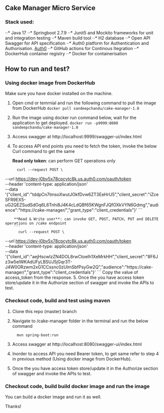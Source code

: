 ## Cake Manager Micro Service

### Stack used:
   ⋅⋅*  Java 17
   ⋅⋅*  Springboot 2.7.9
   ⋅⋅*  Junit5 and Mockito frameworks for unit and integration testing
   ⋅⋅*  Maven build tool
   ⋅⋅*  H2 database
   ⋅⋅*  Open API Swagger for API specification
   ⋅⋅*  Auth0 platform for Authentication and Authorisation. [Auth0](https://auth0.com/)
   ⋅⋅*  GitHub actions for Continous Itegration
   ⋅⋅*  DockerHub container registry
   ⋅⋅*  Docker for containerisation
   
## How to run and test?

### Using docker image from DockerHub
Make sure you have docker installed on the machine.
  1.  Open cmd or temrnial and run the following command to pull the image from DockerHub
    ```
    docker pull sandeepchandu/cake-manager-1.0
    ```
  2.  Run the image using docker run command below, wait for the application to get deployed.
    ```
    docker run -p9999:8080 sandeepchandu/cake-manager-1.0
    ```
  3.  Access swagger at http://localhost:9999/swagger-ui/index.html
  
  4.  To access API end points you need to fetch the token, invoke the below Curl command to get the same
      
        **Read only token**: can perform GET operations only
        ```
          curl --request POST \
  --url https://dev-l0bv5x78cpcytc8k.us.auth0.com/oauth/token \
  --header 'content-type: application/json' \
  --data '{"client_id":"tddpCn7tmsoXwutJOkfDvw6ZT3EeHrU5","client_secret":"iZceSFR9EX5-uG2QEZSudSdOq6L6Tnhi8J4K4cLdQBf65KWgnFJQfOXkVYN6Gdmg","audience":"https://cake-manager/","grant_type":"client_credentials"}'
        ```
        
        **Read & Write user**: can invoke GET, POST, PATCH, PUT and DELETE operations on /cake endpoint
        ```
          curl --request POST \
  --url https://dev-l0bv5x78cpcytc8k.us.auth0.com/oauth/token \
  --header 'content-type: application/json' \
  --data '{"client_id":"aejHscwlzZN4DOL8rwCtoeIh1XeMrkHH","client_secret":"8F6Jz3w5elWKAdUFyLBSUJ5jGqr3T-J4W0ORzwm2xG1CCssnc0zUlmSbfPsyGw2Q","audience":"https://cake-manager/","grant_type":"client_credentials"}'
        ```
        Copy the value of access_token from the response.
  5. Once the you have access token store/update it in the Authorize section of swagger and invoke the APIs to test.
  
### Checkout code, build and test using maven
  1.  Clone this repo (master) branch
  
  2.  Navigate to /cake-manager folder in the terminal and run the below command
      ```
        mvn spring-boot:run
      ```
  3.  Access swagger at http://localhost:8080/swagger-ui/index.html
  
  4.  Inorder to access API you need Bearer token, to get same refer to step 4 in previous method (Using docker image from DockerHub).
  
  5. Once the you have access token store/update it in the Authorize section of swagger and invoke the APIs to test.


### Checkout code, build build docker image and run the image
  You can build a docker image and run it as well.
  
Thanks!
